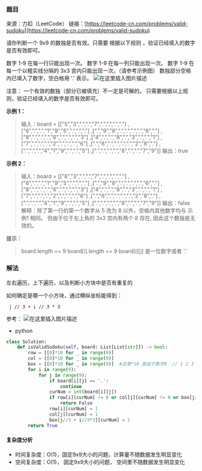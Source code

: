 ### 题目
来源：力扣（LeetCode）
链接：[https://leetcode-cn.com/problems/valid-sudoku](https://leetcode-cn.com/problems/valid-sudoku)

请你判断一个 9x9 的数独是否有效。只需要 根据以下规则 ，验证已经填入的数字是否有效即可。

数字 1-9 在每一行只能出现一次。
数字 1-9 在每一列只能出现一次。
数字 1-9 在每一个以粗实线分隔的 3x3 宫内只能出现一次。（请参考示例图）
数独部分空格内已填入了数字，空白格用 '.' 表示。
![在这里插入图片描述](https://img-blog.csdnimg.cn/67658103066d41aaa861755e9e98a40e.png)

注意：
一个有效的数独（部分已被填充）不一定是可解的。
只需要根据以上规则，验证已经填入的数字是否有效即可。


**示例 1：**
>输入：board = 
>[["5","3",".",".","7",".",".",".","."]
>,["6",".",".","1","9","5",".",".","."]
>,[".","9","8",".",".",".",".","6","."]
>,["8",".",".",".","6",".",".",".","3"]
>,["4",".",".","8",".","3",".",".","1"]
>,["7",".",".",".","2",".",".",".","6"]
>,[".","6",".",".",".",".","2","8","."]
>,[".",".",".","4","1","9",".",".","5"]
>,[".",".",".",".","8",".",".","7","9"]]
>输出：true

**示例 2：**
>输入：board = 
>[["8","3",".",".","7",".",".",".","."]
>,["6",".",".","1","9","5",".",".","."]
>,[".","9","8",".",".",".",".","6","."]
>,["8",".",".",".","6",".",".",".","3"]
>,["4",".",".","8",".","3",".",".","1"]
>,["7",".",".",".","2",".",".",".","6"]
>,[".","6",".",".",".",".","2","8","."]
>,[".",".",".","4","1","9",".",".","5"]
>,[".",".",".",".","8",".",".","7","9"]]
>输出：false
>解释：除了第一行的第一个数字从 5 改为 8 以外，空格内其他数字均与 示例1 相同。 但由于位于左上角的 3x3 宫内有两个 8 存在, 因此这个数独是无效的。


提示：
>board.length == 9
>board[i].length == 9
>board[i][j] 是一位数字或者 '.'






### 解法
左右遍历，上下遍历，以及判断小方块中是否有重复的

如何确定是哪一个小方块，通过横纵坐标能得到：



` j // 3 + i // 3 * 3`

参考：
![在这里插入图片描述](https://img-blog.csdnimg.cn/eed54fed8e7548ef9adc3139f58871a0.png?x-oss-process=image/watermark,type_ZHJvaWRzYW5zZmFsbGJhY2s,shadow_50,text_Q1NETiBAdW5jbGVfbGw=,size_20,color_FFFFFF,t_70,g_se,x_16)



* python
```python
class Solution:
    def isValidSudoku(self, board: List[List[str]]) -> bool:
        row = [[0]*10 for _ in range(9)]
        col = [[0]*10 for _ in range(9)]
        box = [[0]*10 for _ in range(9)]  #这里*10 是由于数字9  // 1 2 3 4 5 6 7 8 9 
        for i in range(9):
            for j in range(9):
                if board[i][j] == '.':
                    continue
                curNum = int(board[i][j])
                if row[i][curNum] != 0 or col[j][curNum] != 0 or box[j//3+ i//3 * 3][curNum] != 0:
                    return False
                row[i][curNum] = 1
                col[j][curNum] = 1
                box[j//3 + i//3*3][curNum] = 1
        return True
```



#### 复杂度分析
* 时间复杂度：O(1)，固定9x9大小的问题，计算量不随数据发生明显变化
* 空间复杂度：O(1)， 固定9x9大小的问题， 空间里不随数据发生明显变化